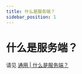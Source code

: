 ```yaml
---
title: 什么是服务端？
sidebar_position: 1
---
```


# 什么是服务端？

请见 [通用 | 什么是服务端？](https://yizhan.wiki/NitWikit/start/basic/what-is-server)
